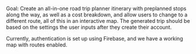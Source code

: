 ﻿Goal: Create an all-in-one road trip planner itinerary with preplanned stops along the way, as well as a cost breakdown, and allow users to change to a different route, all of this in an interactive map. The generated trip should be based on the settings the user inputs after they create their account.

Currently, authentication is set up using Firebase, and we have a working map with routes enabled. 
